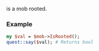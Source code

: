 is a mob rooted.
### Example

```perl
my $val = $mob->IsRooted();
quest::say($val); # Returns bool
```